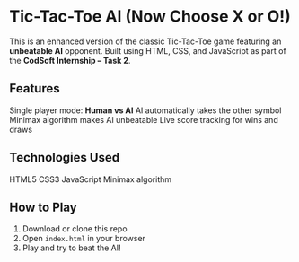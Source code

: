 #  Tic-Tac-Toe AI (Now Choose X or O!)

This is an enhanced version of the classic Tic-Tac-Toe game featuring an **unbeatable AI** opponent. Built using HTML, CSS, and JavaScript as part of the **CodSoft Internship – Task 2**.

##  Features
 Single player mode: **Human vs AI**
 AI automatically takes the other symbol
 Minimax algorithm makes AI unbeatable
 Live score tracking for wins and draws

##  Technologies Used
 HTML5
 CSS3
 JavaScript
 Minimax algorithm

##  How to Play
1. Download or clone this repo
2. Open `index.html` in your browser
3. Play and try to beat the AI!

